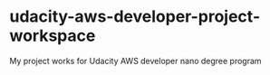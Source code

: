 # udacity-aws-developer-project-workspace
My project works for Udacity AWS developer nano degree program
